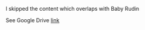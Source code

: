 I skipped the content which overlaps with Baby Rudin
 
See Google Drive [link](https://drive.google.com/drive/folders/1nHlYd0YF6kWG8BqYYxIQOeRdG9o_Wcea?usp=sharing)
